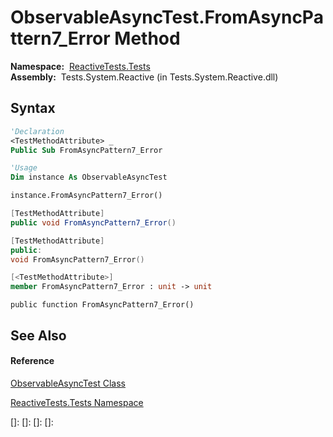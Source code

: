 # ObservableAsyncTest.FromAsyncPattern7\_Error Method

**Namespace:**  [ReactiveTests.Tests](ReactiveTests.Tests\ReactiveTests.Tests.md)  
**Assembly:**  Tests.System.Reactive (in Tests.System.Reactive.dll)

## Syntax

```vb
'Declaration
<TestMethodAttribute> _
Public Sub FromAsyncPattern7_Error
```

```vb
'Usage
Dim instance As ObservableAsyncTest

instance.FromAsyncPattern7_Error()
```

```csharp
[TestMethodAttribute]
public void FromAsyncPattern7_Error()
```

```c++
[TestMethodAttribute]
public:
void FromAsyncPattern7_Error()
```

```fsharp
[<TestMethodAttribute>]
member FromAsyncPattern7_Error : unit -> unit 
```

```jscript
public function FromAsyncPattern7_Error()
```

## See Also

#### Reference

[ObservableAsyncTest Class](ObservableAsyncTest\ObservableAsyncTest.md)

[ReactiveTests.Tests Namespace](ReactiveTests.Tests\ReactiveTests.Tests.md)

[]: 
[]: 
[]: 
[]: 
